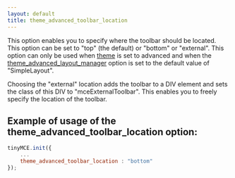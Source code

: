 ```yaml
---
layout: default
title: theme_advanced_toolbar_location
---
```


This option enables you to specify where the toolbar should be located. This option can be set to "top" (the default) or "bottom" or "external". This option can only be used when [theme](https://www.tinymce.com/docs-3x/reference/configuration/Configuration3x@theme/) is set to advanced and when the [theme_advanced_layout_manager](https://www.tinymce.com/docs-3x/reference/configuration/Configuration3x@theme_advanced_layout_manager/) option is set to the default value of "SimpleLayout".

Choosing the "external" location adds the toolbar to a DIV element and sets the class of this DIV to "mceExternalToolbar". This enables you to freely specify the location of the toolbar.

## Example of usage of the theme_advanced_toolbar_location option:

```js
tinyMCE.init({
	...
	theme_advanced_toolbar_location : "bottom"
});
```
